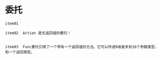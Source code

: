 #  委托

    item01
    
    item02  Action 是无返回值的委托！
                
    
    item03  Func委托引用了一个带有一个返回值的方法，它可以传递0或者多到16个参数类型，和一个返回类型。

